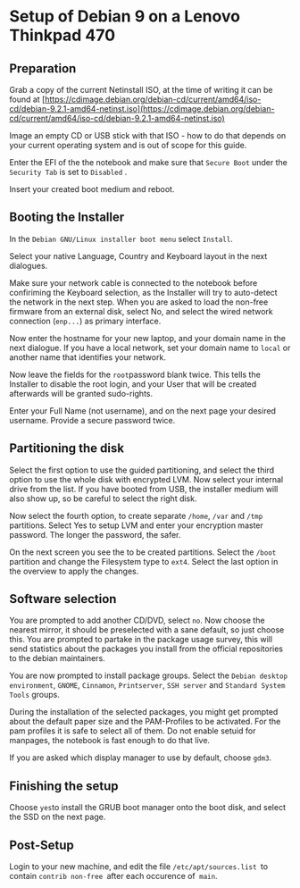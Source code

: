 # Setup of Debian 9 on a Lenovo Thinkpad 470

## Preparation

Grab a copy of the current Netinstall ISO, at the time of writing it can be found at [https://cdimage.debian.org/debian-cd/current/amd64/iso-cd/debian-9.2.1-amd64-netinst.iso](https://cdimage.debian.org/debian-cd/current/amd64/iso-cd/debian-9.2.1-amd64-netinst.iso)

Image an empty CD or USB stick with that ISO - how to do that depends on your current operating system and is out of scope for this guide.

Enter the EFI of the the notebook and make sure that `Secure Boot` under the `Security Tab` is set to `Disabled` .

Insert your created boot medium and reboot.

## Booting the Installer

In the `Debian GNU/Linux installer boot menu` select `Install`.

Select your native Language, Country and  Keyboard layout in the next dialogues.

Make sure your network cable is connected to the notebook before confiriming the Keyboard selection, as the Installer will try to auto-detect the network in the next step. When you are asked to load the non-free firmware from an external disk, select No, and select the wired network connection \(`enp...`\) as primary interface.

Now enter the hostname for your new laptop, and your domain name in the next dialogue. If you have a local network, set your domain name to `local` or another name that identifies your network.

Now leave the fields for the `root`password blank twice. This tells the Installer to disable the root login, and your User that will be created afterwards will be granted sudo-rights.

Enter your Full Name \(not username\), and on the next page your desired username. Provide a secure password twice.

## Partitioning the disk

Select the first option to use the guided partitioning, and select the third option to use the whole disk with encrypted LVM. Now select your internal drive from the list. If you have booted from USB, the installer medium will also show up, so be careful to select the right disk.

Now select the fourth option, to create separate `/home`, `/var` and `/tmp` partitions. Select Yes to setup LVM and enter your encryption master password. The longer the password, the safer.

On the next screen you see the to be created partitions. Select the `/boot` partition and change the Filesystem type to `ext4`.  Select the last option in the overview to apply the changes.

## Software selection

You are prompted to add another CD/DVD, select `no`. Now choose the nearest mirror, it should be preselected with a sane default, so just choose this. You are prompted to partake in the package usage survey, this will send statistics about the packages you install from the official repositories to the debian maintainers.

You are now prompted to install package groups. Select the `Debian desktop environment`, `GNOME`, `Cinnamon`, `Printserver`, `SSH server` and `Standard System Tools` groups.

During the installation of the selected packages, you might get prompted about the default paper size and the PAM-Profiles to be activated. For the pam profiles it is safe to select all of them. Do not enable setuid for manpages, the notebook is fast enough to do that live.

If you are asked which display manager to use by default, choose `gdm3`.

## Finishing the setup

Choose `yes`to install the GRUB boot manager onto the boot disk, and select the SSD on the next page.

## Post-Setup

Login to your new machine, and edit the file `/etc/apt/sources.list `to contain `contrib non-free `after each occurence of` main`.

